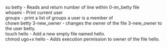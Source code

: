 su betty - Reads and return number of line within 0-im_betty file\
whoami - Print current user\
groups - print a list of groups a user is a member of\
chown betty 3-new_owner - changes the owner of the file 3-new_owner to the user betty.\
touch hello - Add a new empty file named hello.\
chmod ugo+x hello - Adds execution permission to owner of the file hello.

